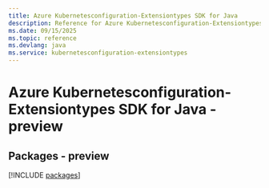 ```yaml
---
title: Azure Kubernetesconfiguration-Extensiontypes SDK for Java
description: Reference for Azure Kubernetesconfiguration-Extensiontypes SDK for Java
ms.date: 09/15/2025
ms.topic: reference
ms.devlang: java
ms.service: kubernetesconfiguration-extensiontypes
---
```

# Azure Kubernetesconfiguration-Extensiontypes SDK for Java - preview
## Packages - preview
[!INCLUDE [packages](kubernetesconfiguration-extensiontypes-index.md)]